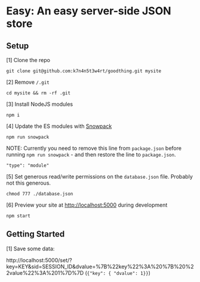 # Easy: An easy server-side JSON store

## Setup

[1] Clone the repo

```
git clone git@github.com:k7n4n5t3w4rt/goodthing.git mysite
```

[2] Remove `/.git`

```
cd mysite && rm -rf .git
```

[3] Install NodeJS modules

```
npm i
```

[4] Update the ES modules with [Snowpack](https://www.snowpack.dev/)

```
npm run snowpack
```

NOTE: Currently you need to remove this line from `package.json` before running `npm run snowpack` - and then restore the line to `package.json`.

```
"type": "module"
```

[5] Set generous read/write permissions on the `database.json` file. Probably not this generous.

```
chmod 777 ./database.json
```
[6] Preview your site at <http://localhost:5000> during development

```
npm start
```

## Getting Started

[1] Save some data:

http://localhost:5000/set/?key=KEY&sid=SESSION_ID&dvalue=%7B%22key%22%3A%20%7B%20%22value%22%3A%201%7D%7D (```{"key": { "dvalue": 1}}```)
